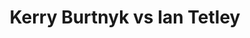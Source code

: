 ---
title: Kerry Burtnyk vs Ian Tetley
player1:
  name: Burtnyk, Kerry
  percent: 89
  wins: 1
  losses: 1
player2:
  name: Tetley, Ian
  percent: 94
  wins: 1
  losses: 1
games:
- player1:
    team: MB
    position: Fourth
    percent: 82
    win: 0
    loss: 1
  player2:
    team: 'ON'
    position: Second
    percent: 100
    win: 1
    loss: 0
  event: Brier
  year: 2001
  draw: Round Robin(4)
  score: ON 8 - MB 3
- player1:
    team: MB
    position: Fourth
    percent: 94
    win: 1
    loss: 0
  player2:
    team: 'ON'
    position: Second
    percent: 89
    win: 0
    loss: 1
  event: Brier
  year: 2001
  draw: Semi-Final(20)
  score: MB 6 - ON 5
- player1:
    team: BUR
    position: Fourth
    percent: 83
    win: 0
    loss: 1
  player2:
    team: MID
    position: Second
    percent: 82
    win: 1
    loss: 0
  event: Trials (Men)
  year: 1997
  draw: Round Robin(4)
  score: BUR 4 - MID 8
- player1:
    team: BUR
    position: Fourth
    percent: 85
    win: 1
    loss: 0
  player2:
    team: MID
    position: Second
    percent: 85
    win: 0
    loss: 1
  event: Trials (Men)
  year: 2001
  draw: Round Robin(8)
  score: MID 6 - BUR 7
---